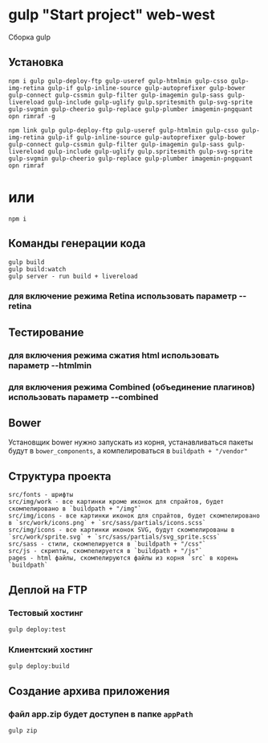 # gulp "Start project" web-west
Сборка gulp

## Установка

```
npm i gulp gulp-deploy-ftp gulp-useref gulp-htmlmin gulp-csso gulp-img-retina gulp-if gulp-inline-source gulp-autoprefixer gulp-bower gulp-connect gulp-cssmin gulp-filter gulp-imagemin gulp-sass gulp-livereload gulp-include gulp-uglify gulp.spritesmith gulp-svg-sprite gulp-svgmin gulp-cheerio gulp-replace gulp-plumber imagemin-pngquant opn rimraf -g

npm link gulp gulp-deploy-ftp gulp-useref gulp-htmlmin gulp-csso gulp-img-retina gulp-if gulp-inline-source gulp-autoprefixer gulp-bower gulp-connect gulp-cssmin gulp-filter gulp-imagemin gulp-sass gulp-livereload gulp-include gulp-uglify gulp.spritesmith gulp-svg-sprite gulp-svgmin gulp-cheerio gulp-replace gulp-plumber imagemin-pngquant opn rimraf
```

# или

```
npm i
```

## Команды генерации кода

```
gulp build 
gulp build:watch
gulp server - run build + livereload
```
### для включение режима Retina использовать параметр --retina

## Тестирование
### для включения режима сжатия html использовать параметр --htmlmin
### для включения режима Combined (объединение плагинов) использовать параметр --combined

## Bower
Установщик bower нужно запускать из корня, устанавливаться пакеты будут в `bower_components`, а компелироваться в `buildpath + "/vendor"`

## Структура проекта
```
src/fonts - шрифты
src/img/work - все картинки кроме иконок для спрайтов, будет скомпелировано в `buildpath + "/img"`
src/img/icons - все картинки иконок для спрайтов, будет скомпелировано в `src/work/icons.png` + `src/sass/partials/icons.scss`
src/img/icons - все картинки иконок SVG, будут скомпелированы в `src/work/sprite.svg` + `src/sass/partials/svg_sprite.scss`
src/sass - стили, скомпелируется в `buildpath + "/css"`
src/js - скрипты, скомпелируется в `buildpath + "/js"`
pages - html файлы, скомпелируются файлы из корня `src` в корень `buildpath`
```

## Деплой на FTP

### Тестовый хостинг
```
gulp deploy:test
```

### Клиентский хостинг

```
gulp deploy:build
```

## Создание архива приложения

### файл app.zip будет доступен в папке `appPath`

```
gulp zip
```